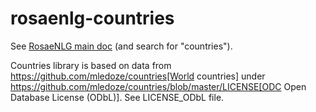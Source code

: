 # rosaenlg-countries

See [RosaeNLG main doc](https://rosaenlg.org) (and search for "countries").

Countries library is based on data from https://github.com/mledoze/countries[World countries] under https://github.com/mledoze/countries/blob/master/LICENSE[ODC Open Database License (ODbL)].
See LICENSE_ODbL file.
